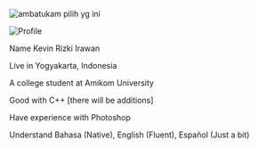 
![ambatukam pilih yg ini](https://user-images.githubusercontent.com/114798157/205709102-2fe57341-745f-45ee-af50-edc8dfa9f398.png)

![Profile](https://user-images.githubusercontent.com/114798157/205709177-6dd49c38-3154-4d68-81b0-22d6800df41e.png)

Name Kevin Rizki Irawan

Live in Yogyakarta, Indonesia

A college student at Amikom University

Good with C++ [there will be additions]

Have experience with Photoshop 

Understand Bahasa (Native), English (Fluent), Español (Just a bit)

